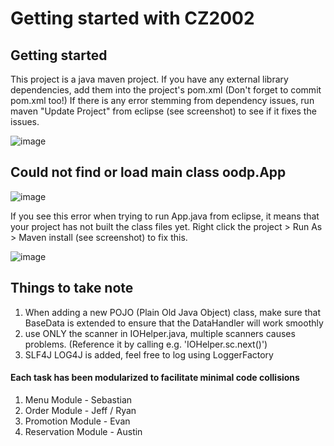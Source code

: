# Getting started with CZ2002


## Getting started
This project is a java maven project. If you have any external library dependencies, add them into the project's pom.xml (Don't forget to commit pom.xml too!)
If there is any error stemming from dependency issues, run maven "Update Project" from eclipse (see screenshot) to see if it fixes the issues.

![image](https://user-images.githubusercontent.com/8059266/138337362-826d8755-6255-4cee-ad14-49600c07f20b.png)


## Could not find or load main class oodp.App
![image](https://user-images.githubusercontent.com/8059266/138339012-d64d94c5-1a6f-4118-aa09-5636126fac46.png)

If you see this error when trying to run App.java from eclipse, it means that your project has not built the class files yet. Right click the project > Run As > Maven install (see screenshot) to fix this.

![image](https://user-images.githubusercontent.com/8059266/138338970-bfd99cb4-30f1-4e82-b4fc-f9dd7c413ac7.png)




## Things to take note
1) When adding a new POJO (Plain Old Java Object) class, make sure that BaseData is extended to ensure that the DataHandler will work smoothly
2) use ONLY the scanner in IOHelper.java, multiple scanners causes problems. (Reference it by calling e.g. 'IOHelper.sc.next()')
3) SLF4J LOG4J is added, feel free to log using LoggerFactory


#### Each task has been modularized to facilitate minimal code collisions
1) Menu Module - Sebastian
2) Order Module - Jeff / Ryan
3) Promotion Module - Evan
4) Reservation Module - Austin
